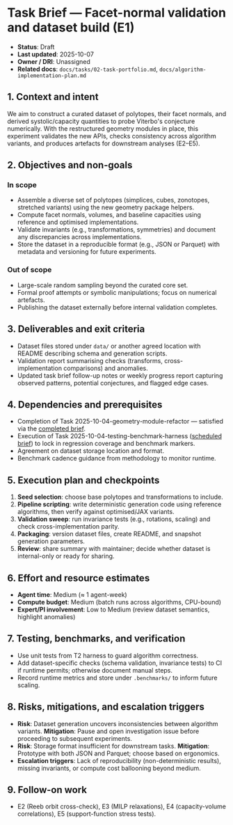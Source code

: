 # Task Brief — Facet-normal validation and dataset build (E1)

- **Status**: Draft
- **Last updated**: 2025-10-07
- **Owner / DRI**: Unassigned
- **Related docs**: `docs/tasks/02-task-portfolio.md`, `docs/algorithm-implementation-plan.md`

## 1. Context and intent
We aim to construct a curated dataset of polytopes, their facet normals, and derived systolic/capacity quantities to probe Viterbo's conjecture numerically. With the restructured geometry modules in place, this experiment validates the new APIs, checks consistency across algorithm variants, and produces artefacts for downstream analyses (E2–E5).

## 2. Objectives and non-goals

### In scope
- Assemble a diverse set of polytopes (simplices, cubes, zonotopes, stretched variants) using the new geometry package helpers.
- Compute facet normals, volumes, and baseline capacities using reference and optimised implementations.
- Validate invariants (e.g., transformations, symmetries) and document any discrepancies across implementations.
- Store the dataset in a reproducible format (e.g., JSON or Parquet) with metadata and versioning for future experiments.

### Out of scope
- Large-scale random sampling beyond the curated core set.
- Formal proof attempts or symbolic manipulations; focus on numerical artefacts.
- Publishing the dataset externally before internal validation completes.

## 3. Deliverables and exit criteria
- Dataset files stored under `data/` or another agreed location with README describing schema and generation scripts.
- Validation report summarising checks (transforms, cross-implementation comparisons) and anomalies.
- Updated task brief follow-up notes or weekly progress report capturing observed patterns, potential conjectures, and flagged edge cases.

## 4. Dependencies and prerequisites
- Completion of Task 2025-10-04-geometry-module-refactor — satisfied via the
  [completed brief](../completed/2025-10-04-geometry-module-refactor.md).
- Execution of Task 2025-10-04-testing-benchmark-harness
  ([scheduled brief](../scheduled/2025-10-04-testing-benchmark-harness.md)) to lock
  in regression coverage and benchmark markers.
- Agreement on dataset storage location and format.
- Benchmark cadence guidance from methodology to monitor runtime.

## 5. Execution plan and checkpoints
1. **Seed selection**: choose base polytopes and transformations to include.
2. **Pipeline scripting**: write deterministic generation code using reference algorithms, then verify against optimised/JAX variants.
3. **Validation sweep**: run invariance tests (e.g., rotations, scaling) and check cross-implementation parity.
4. **Packaging**: version dataset files, create README, and snapshot generation parameters.
5. **Review**: share summary with maintainer; decide whether dataset is internal-only or ready for sharing.

## 6. Effort and resource estimates
- **Agent time**: Medium (≈ 1 agent-week)
- **Compute budget**: Medium (batch runs across algorithms, CPU-bound)
- **Expert/PI involvement**: Low to Medium (review dataset semantics, highlight anomalies)

## 7. Testing, benchmarks, and verification
- Use unit tests from T2 harness to guard algorithm correctness.
- Add dataset-specific checks (schema validation, invariance tests) to CI if runtime permits; otherwise document manual steps.
- Record runtime metrics and store under `.benchmarks/` to inform future scaling.

## 8. Risks, mitigations, and escalation triggers
- **Risk**: Dataset generation uncovers inconsistencies between algorithm variants. **Mitigation**: Pause and open investigation issue before proceeding to subsequent experiments.
- **Risk**: Storage format insufficient for downstream tasks. **Mitigation**: Prototype with both JSON and Parquet; choose based on ergonomics.
- **Escalation triggers**: Lack of reproducibility (non-deterministic results), missing invariants, or compute cost ballooning beyond medium.

## 9. Follow-on work
- E2 (Reeb orbit cross-check), E3 (MILP relaxations), E4 (capacity-volume correlations), E5 (support-function stress tests).
